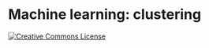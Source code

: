 # Machine learning: clustering

[![Creative Commons License](https://i.creativecommons.org/l/by/4.0/80x15.png)](http://creativecommons.org/licenses/by/4.0/)

